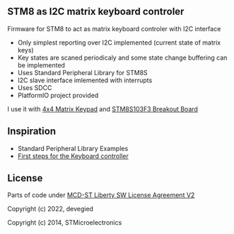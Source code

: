 ## STM8 as I2C matrix keyboard controler

Firmware for STM8 to act as matrix keyboard controler with I2C interface

- Only simplest reporting over I2C implemented (current state of matrix keys)
- Key states are scaned periodicaly and some state change buffering can be implemented
- Uses Standard Peripheral Library for STM8S
- I2C slave interface imlemented with interrupts
- Uses SDCC
- PlatformIO project provided

I use it with [4x4 Matrix Keypad](https://www.adafruit.com/product/3844) and [STM8S103F3 Breakout Board](https://www.aliexpress.com/wholesale?SearchText=STM8S103F3P6+system+board)

## Inspiration

- Standard Peripheral Library Examples
- [First steps for the Keyboard controller](https://hackaday.io/project/27520-pimp-personal-information-manager-pager/log/129973-first-steps-for-the-keyboard-controller)

## License

Parts of code under [MCD-ST Liberty SW License Agreement V2](http://www.st.com/software_license_agreement_liberty_v2)

Copyright (c) 2022, devegied

Copyright (c) 2014, STMicroelectronics